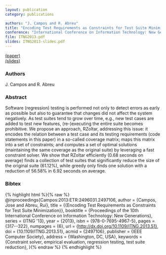 ```yaml
---
layout: publication
category: publications

authors: "J. Campos and R. Abreu"
title: "Encoding Test Requirements as Constraints for Test Suite Minimization"
conference: "International Conference on Information Technology: New Generations (ITNG), 2013"
file: ITNG2013.pdf
slides: ITNG2013-slides.pdf
---
```


<a href="../ITNG2013.pdf"><i class="fa fa-file-pdf-o"></i> (paper)</a><br />
<a href="../ITNG2013-slides.pdf"><i class="fa fa-file-powerpoint-o"></i> (slides)</a>

### Authors

J. Campos and R. Abreu

### Abstract

Software (regression) testing is performed not only to detect errors as early as possible but also to guarantee that changes did not affect the system negatively. As test suites tend to grow over time, e.g., new test cases are added to test new features, (re-)executing the entire suite becomes prohibitive. We propose an approach, RZoltar, addressing this issue: it encodes the relation between a test case and its testing requirements (code statements in this paper) in a so-called coverage matrix; maps this matrix into a set of constraints; and computes a set of optimal solutions (maintaining the same coverage as the original suite) by leveraging a fast constraint solver. We show that RZoltar efficiently (0.68 seconds on average) finds a collection of test suites that significantly reduce the size of the original suite (61.12%), while greedy only finds one solution with a reduction of 56.58% in 6.92 seconds on average.

### Bibtex

{% highlight html %}{% raw %}
@inproceedings{Campos:2013:ETR:2496031.2497106,
  author = {Campos, Jose and Abreu, Rui},
  title = {{Encoding Test Requirements as Constraints for Test Suite Minimization}},
  booktitle = {Proceedings of the 10th International Conference on Information
  Technology: New Generations},
  series = {ITNG '13},
  year = {2013},
  isbn = {978-0-7695-4967-5},
  pages = {317--322},
  numpages = {6},
  url = {http://dx.doi.org/10.1109/ITNG.2013.51},
  doi = {10.1109/ITNG.2013.51},
  acmid = {2497106},
  publisher = {IEEE Computer Society},
  address = {Washington, DC, USA},
  keywords = {Constraint solver, empirical evaluation, regression testing, test
  suite reduction},
}{% endraw %}
{% endhighlight %}
